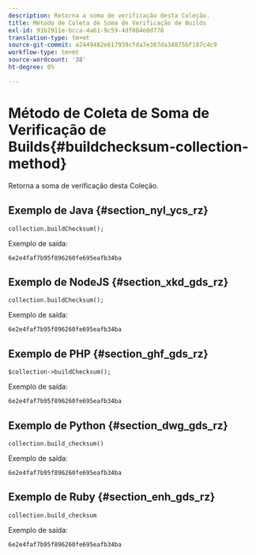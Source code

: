 ```yaml
---
description: Retorna a soma de verificação desta Coleção.
title: Método de Coleta de Soma de Verificação de Builds
exl-id: 91b2911e-bcca-4a61-9c59-4df084e0d778
translation-type: tm+mt
source-git-commit: a2449482e617939cfda7e367da34875bf187c4c9
workflow-type: tm+mt
source-wordcount: '38'
ht-degree: 0%

---
```


# Método de Coleta de Soma de Verificação de Builds{#buildchecksum-collection-method}

Retorna a soma de verificação desta Coleção.

## Exemplo de Java {#section_nyl_ycs_rz}

```
collection.buildChecksum(); 
```

Exemplo de saída:

```
6e2e4faf7b95f896260fe695eafb34ba 
```

## Exemplo de NodeJS {#section_xkd_gds_rz}

```
collection.buildChecksum(); 
```

Exemplo de saída:

```
6e2e4faf7b95f896260fe695eafb34ba 
```

## Exemplo de PHP {#section_ghf_gds_rz}

```
$collection->buildChecksum(); 
```

Exemplo de saída:

```
6e2e4faf7b95f896260fe695eafb34ba 
```

## Exemplo de Python {#section_dwg_gds_rz}

```
collection.build_checksum() 
```

Exemplo de saída:

```
6e2e4faf7b95f896260fe695eafb34ba 
```

## Exemplo de Ruby {#section_enh_gds_rz}

```
collection.build_checksum
```

Exemplo de saída:

```
6e2e4faf7b95f896260fe695eafb34ba 
```
